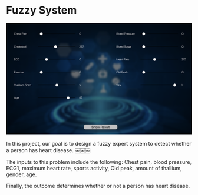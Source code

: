# Fuzzy System

![](./Image/img.png)

In this project, our goal is to design a fuzzy expert system to detect whether a person has heart disease. ￼￼￼

The inputs to this problem include the following:
Chest pain, blood pressure, ECG1, maximum heart rate, sports activity, Old peak, amount of thallium, gender, age.

Finally, the outcome determines whether or not a person has heart disease.